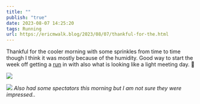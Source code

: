 ```yaml
---
title: ""
publish: "true"
date: 2023-08-07 14:25:20
tags: Running
url: https://ericmwalk.blog/2023/08/07/thankful-for-the.html
---
```


Thankful for the cooler morning with some sprinkles from time to time though I think it was mostly because of the humidity. Good way to start the week off getting a [run](https://strava.com/activities/9599361300) in with also what is looking like a light meeting day. 🙌

![](https://ericmwalk.blog/uploads/2023/a3a3dd87-ce60-4828-a8cc-f6ffa64b5f4e.jpg)

![](https://ericmwalk.blog/uploads/2023/1ff01d6f-26c5-45e2-9a47-eeb93a23a988.jpg)
*Also had some spectators this morning but I am not sure they were impressed..*